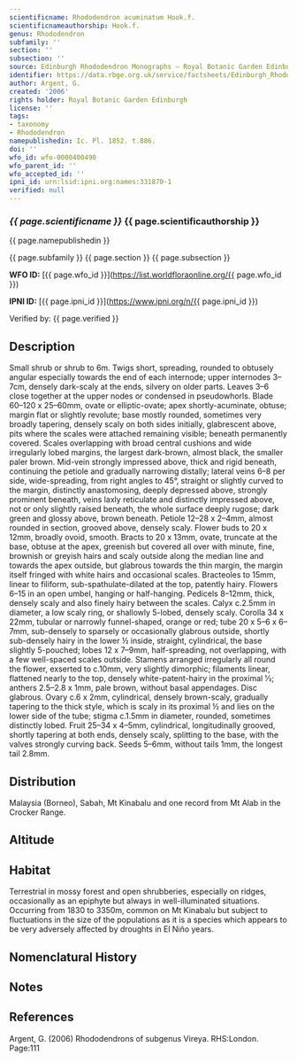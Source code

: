 ```yaml
---
scientificname: Rhododendron acuminatum Hook.f.
scientificnameauthorship: Hook.f.
genus: Rhododendron
subfamily: ''
section: ''
subsection: ''
source: Edinburgh Rhododendron Monographs – Royal Botanic Garden Edinburgh
identifier: https://data.rbge.org.uk/service/factsheets/Edinburgh_Rhododendron_Monographs.xhtml
author: Argent, G.
created: '2006'
rights holder: Royal Botanic Garden Edinburgh
license: ''
tags:
- taxonomy
- Rhododendron
namepublishedin: Ic. Pl. 1852. t.886.
doi: ''
wfo_id: wfo-0000400490
wfo_parent_id: ''
wfo_accepted_id: ''
ipni_id: urn:lsid:ipni.org:names:331870-1
verified: null
---
```

### _{{ page.scientificname }}_ {{ page.scientificauthorship }}
 {{ page.namepublishedin }}

{{ page.subfamily }} {{ page.section }} {{ page.subsection }}

**WFO ID:** [{{ page.wfo_id }}](https://list.worldfloraonline.org/{{ page.wfo_id }})

**IPNI ID:** [{{ page.ipni_id }}](https://www.ipni.org/n/{{ page.ipni_id }})

Verified by: {{ page.verified }}



## Description
Small shrub or shrub to 6m. Twigs short, spreading, rounded to obtusely angular especially towards the end of each internode; upper internodes 3–7cm, densely dark-scaly at the ends, silvery on older parts. Leaves 3–6 close together at the upper nodes or condensed in pseudo­whorls. Blade 60–120 x 25–60mm, ovate or elliptic-ovate; apex shortly-acuminate, obtuse; margin flat or slightly revolute; base mostly rounded, sometimes very broadly tapering, densely scaly on both sides initially, glabres­cent above, pits where the scales were attached remaining visible; beneath permanently covered. Scales overlapping with broad central cushions and wide irregularly lobed margins, the largest dark-brown, almost black, the smaller paler brown. Mid-vein strongly impressed above, thick and rigid beneath, continuing the petiole and gradually narrowing distally; lateral veins 6–8 per side, wide-spreading, from right angles to 45°, straight or slightly curved to the margin, distinctly anastomosing, deeply depressed above, strongly prominent beneath, veins laxly reticulate and distinctly impressed above, not or only slightly raised beneath, the whole surface deeply rugose; dark green and glossy above, brown beneath. Petiole 12–28 x 2–4mm, almost rounded in section, grooved above, densely scaly. Flower buds to 20 x 12mm, broadly ovoid, smooth. Bracts to 20 x 13mm, ovate, truncate at the base, obtuse at the apex, greenish but covered all over with minute, fine, brownish or greyish hairs and scaly outside along the median line and towards the apex outside, but glabrous towards the thin margin, the margin itself fringed with white hairs and occasional scales. Bracteoles to 15mm, linear to filiform, sub-spathulate-dilated at the top, patently hairy. Flowers 6–15 in an open umbel, hanging or half-hanging. Pedicels 8–12mm, thick, densely scaly and also finely hairy between the scales. Calyx c.2.5mm in diameter, a low scaly ring, or shallowly 5-lobed, densely scaly. Corolla 34 x 22mm, tubular or narrowly funnel-shaped, orange or red; tube 20 x 5–6 x 6–7mm, sub-densely to sparsely or occasionally glabrous outside, shortly sub-densely hairy in the lower ½ inside, straight, cylindrical, the base slightly 5-pouched; lobes 12 x 7–9mm, half-spreading, not overlapping, with a few well-spaced scales outside. Stamens arranged irregularly all round the flower, exserted to c.10mm, very slightly dimorphic; filaments linear, flattened nearly to the top, densely white-patent-hairy in the proximal 1⁄3; anthers 2.5–2.8 x 1mm, pale brown, without basal appendages. Disc glabrous. Ovary c.6 x 2mm, cylindrical, densely brown-scaly, gradually tapering to the thick style, which is scaly in its proximal ½ and lies on the lower side of the tube; stigma c.1.5mm in diameter, rounded, sometimes distinctly lobed. Fruit 25–34 x 4–5mm, cylindrical, longitudinally grooved, shortly tapering at both ends, densely scaly, splitting to the base, with the valves strongly curving back. Seeds 5–6mm, without tails 1mm, the longest tail 2.8mm.

## Distribution
Malaysia (Borneo), Sabah, Mt Kinabalu and one record from Mt Alab in the Crocker Range.

## Altitude


## Habitat
Terrestrial in mossy forest and open shrubberies, especially on ridges, occasionally as an epiphyte but always in well-illuminated situations. Occurring from 1830 to 3350m, common on Mt Kinabalu but subject to fluctuations in the size of the populations as it is a species which appears to be very adversely affected by droughts in El Niño years.

## Nomenclatural History

                       
## Notes


## References

Argent, G. (2006) Rhododendrons of subgenus Vireya. RHS:London. Page:111
